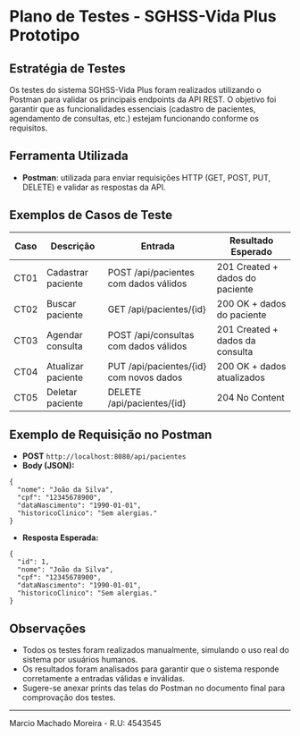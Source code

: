 # Plano de Testes - SGHSS-Vida Plus Prototipo

## Estratégia de Testes
Os testes do sistema SGHSS-Vida Plus foram realizados utilizando o Postman para validar os principais endpoints da API REST. O objetivo foi garantir que as funcionalidades essenciais (cadastro de pacientes, agendamento de consultas, etc.) estejam funcionando conforme os requisitos.

## Ferramenta Utilizada
- **Postman**: utilizada para enviar requisições HTTP (GET, POST, PUT, DELETE) e validar as respostas da API.

## Exemplos de Casos de Teste
| Caso | Descrição | Entrada | Resultado Esperado |
|------|-----------|---------|--------------------|
| CT01 | Cadastrar paciente | POST /api/pacientes com dados válidos | 201 Created + dados do paciente |
| CT02 | Buscar paciente | GET /api/pacientes/{id} | 200 OK + dados do paciente |
| CT03 | Agendar consulta | POST /api/consultas com dados válidos | 201 Created + dados da consulta |
| CT04 | Atualizar paciente | PUT /api/pacientes/{id} com novos dados | 200 OK + dados atualizados |
| CT05 | Deletar paciente | DELETE /api/pacientes/{id} | 204 No Content |

## Exemplo de Requisição no Postman
- **POST** `http://localhost:8080/api/pacientes`
- **Body (JSON):**
```
{
  "nome": "João da Silva",
  "cpf": "12345678900",
  "dataNascimento": "1990-01-01",
  "historicoClinico": "Sem alergias."
}
```
- **Resposta Esperada:**
```
{
  "id": 1,
  "nome": "João da Silva",
  "cpf": "12345678900",
  "dataNascimento": "1990-01-01",
  "historicoClinico": "Sem alergias."
}
```

## Observações
- Todos os testes foram realizados manualmente, simulando o uso real do sistema por usuários humanos.
- Os resultados foram analisados para garantir que o sistema responde corretamente a entradas válidas e inválidas.
- Sugere-se anexar prints das telas do Postman no documento final para comprovação dos testes.

---
Marcio Machado Moreira - R.U: 4543545